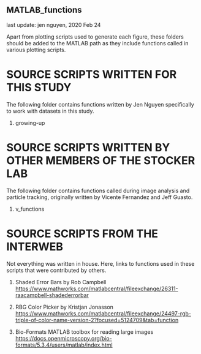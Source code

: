 ## MATLAB_functions
last update: jen nguyen, 2020 Feb 24


Apart from plotting scripts used to generate each figure, these folders should be added to the MATLAB path as they include functions called in various plotting scripts.


# SOURCE SCRIPTS WRITTEN FOR THIS STUDY
The following folder contains functions written by Jen Nguyen specifically to work with datasets in this study.

1. growing-up



# SOURCE SCRIPTS WRITTEN BY OTHER MEMBERS OF THE STOCKER LAB
The following folder contains functions called during image analysis and particle tracking, originally written by Vicente Fernandez and Jeff Guasto.

1. v_functions



# SOURCE SCRIPTS FROM THE INTERWEB
Not everything was written in house. Here, links to functions used in these scripts that were contributed by others.

1. Shaded Error Bars by Rob Campbell
https://www.mathworks.com/matlabcentral/fileexchange/26311-raacampbell-shadederrorbar

2. RBG Color Picker by Kristjan Jonasson
https://www.mathworks.com/matlabcentral/fileexchange/24497-rgb-triple-of-color-name-version-2?focused=5124709&tab=function

3. Bio-Formats MATLAB toolbox for reading large images
https://docs.openmicroscopy.org/bio-formats/5.3.4/users/matlab/index.html
